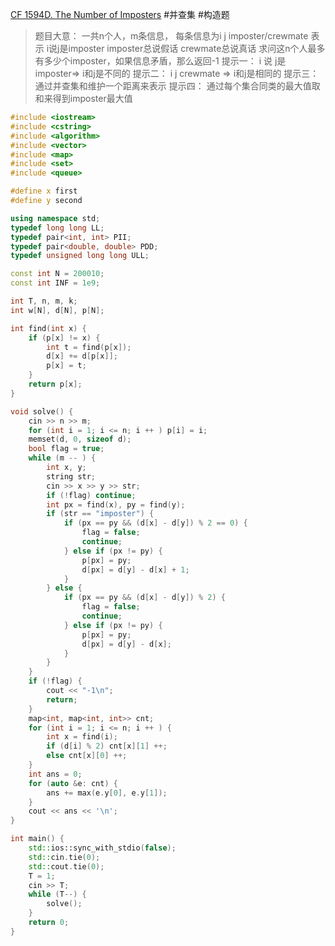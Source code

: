 [CF 1594D. The Number of Imposters](https://codeforces.com/problemset/problem/1594/D)
#并查集 #构造题 
> 题目大意：
> 	一共n个人，m条信息，
> 	每条信息为i j imposter/crewmate 表示 i说j是imposter
> 	imposter总说假话 crewmate总说真话
> 	求问这n个人最多有多少个imposter，如果信息矛盾，那么返回-1
> 提示一：
> 	i 说 j是imposter=> i和j是不同的
> 提示二：
> 	i j crewmate => i和j是相同的
> 提示三：
> 	通过并查集和维护一个距离来表示
> 提示四：
> 	通过每个集合同类的最大值取和来得到imposter最大值

~~~c++
#include <iostream>
#include <cstring>
#include <algorithm>
#include <vector>
#include <map>
#include <set>
#include <queue>

#define x first
#define y second

using namespace std;
typedef long long LL;
typedef pair<int, int> PII;
typedef pair<double, double> PDD;
typedef unsigned long long ULL;

const int N = 200010;
const int INF = 1e9;

int T, n, m, k;
int w[N], d[N], p[N];

int find(int x) {
    if (p[x] != x) {
        int t = find(p[x]);
        d[x] += d[p[x]];
        p[x] = t;
    }
    return p[x];
}

void solve() {
    cin >> n >> m;
    for (int i = 1; i <= n; i ++ ) p[i] = i;
    memset(d, 0, sizeof d);
    bool flag = true;
    while (m -- ) {
        int x, y;
        string str;
        cin >> x >> y >> str;
        if (!flag) continue;
        int px = find(x), py = find(y);
        if (str == "imposter") {
            if (px == py && (d[x] - d[y]) % 2 == 0) {
                flag = false;
                continue;
            } else if (px != py) {
                p[px] = py;
                d[px] = d[y] - d[x] + 1;
            }
        } else {
            if (px == py && (d[x] - d[y]) % 2) {
                flag = false;
                continue;
            } else if (px != py) {
                p[px] = py;
                d[px] = d[y] - d[x];
            }
        }
    }
    if (!flag) {
        cout << "-1\n";
        return;
    }
    map<int, map<int, int>> cnt;
    for (int i = 1; i <= n; i ++ ) {
        int x = find(i);
        if (d[i] % 2) cnt[x][1] ++;
        else cnt[x][0] ++;
    }
    int ans = 0;
    for (auto &e: cnt) {
        ans += max(e.y[0], e.y[1]);
    }
    cout << ans << '\n';
}

int main() {
    std::ios::sync_with_stdio(false);
    std::cin.tie(0);
    std::cout.tie(0);
    T = 1;
    cin >> T;
    while (T--) {
        solve();
    }
    return 0;
}
~~~